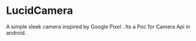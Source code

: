 # LucidCamera
A simple sleek camera inspired by Google Pixel . Its a Poc for Camera Api in android.
